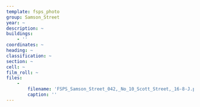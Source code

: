 ```yaml
---
template: fsps_photo
group: Samson_Street
year: ~
description: ~
buildings:
    - ''
coordinates: ~
heading: ~
classification: ~
section: ~
cell: ~
film_roll: ~
files:
    -
        filename: 'FSPS_Samson_Street_042,_No_10_Scott_Street,_16-8-J.png'
        caption: ''
---
```

